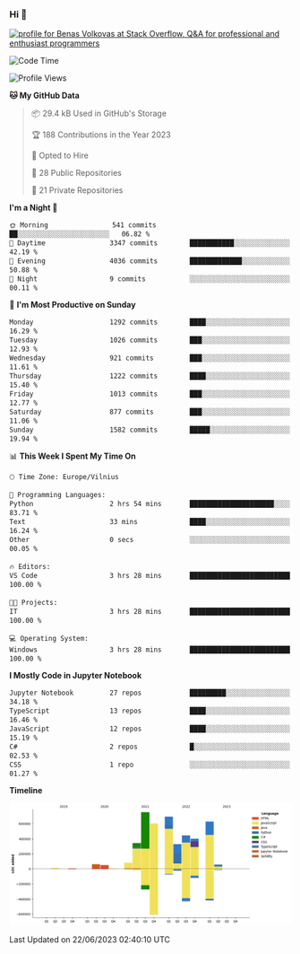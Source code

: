 ### Hi 👋
<a href="https://stackoverflow.com/users/14954249/benas-volkovas"><img src="https://stackoverflow.com/users/flair/14954249.png?theme=dark" width="208" height="58" alt="profile for Benas Volkovas at Stack Overflow, Q&amp;A for professional and enthusiast programmers" title="profile for Benas Volkovas at Stack Overflow, Q&amp;A for professional and enthusiast programmers"></a>

<!--START_SECTION:waka-->
![Code Time](http://img.shields.io/badge/Code%20Time-1%2C460%20hrs%2028%20mins-blue)

![Profile Views](http://img.shields.io/badge/Profile%20Views-0-blue)

**🐱 My GitHub Data** 

> 📦 29.4 kB Used in GitHub's Storage 
 > 
> 🏆 188 Contributions in the Year 2023
 > 
> 💼 Opted to Hire
 > 
> 📜 28 Public Repositories 
 > 
> 🔑 21 Private Repositories 
 > 
**I'm a Night 🦉** 

```text
🌞 Morning                541 commits         ██░░░░░░░░░░░░░░░░░░░░░░░   06.82 % 
🌆 Daytime                3347 commits        ███████████░░░░░░░░░░░░░░   42.19 % 
🌃 Evening                4036 commits        █████████████░░░░░░░░░░░░   50.88 % 
🌙 Night                  9 commits           ░░░░░░░░░░░░░░░░░░░░░░░░░   00.11 % 
```
📅 **I'm Most Productive on Sunday** 

```text
Monday                   1292 commits        ████░░░░░░░░░░░░░░░░░░░░░   16.29 % 
Tuesday                  1026 commits        ███░░░░░░░░░░░░░░░░░░░░░░   12.93 % 
Wednesday                921 commits         ███░░░░░░░░░░░░░░░░░░░░░░   11.61 % 
Thursday                 1222 commits        ████░░░░░░░░░░░░░░░░░░░░░   15.40 % 
Friday                   1013 commits        ███░░░░░░░░░░░░░░░░░░░░░░   12.77 % 
Saturday                 877 commits         ███░░░░░░░░░░░░░░░░░░░░░░   11.06 % 
Sunday                   1582 commits        █████░░░░░░░░░░░░░░░░░░░░   19.94 % 
```


📊 **This Week I Spent My Time On** 

```text
🕑︎ Time Zone: Europe/Vilnius

💬 Programming Languages: 
Python                   2 hrs 54 mins       █████████████████████░░░░   83.71 % 
Text                     33 mins             ████░░░░░░░░░░░░░░░░░░░░░   16.24 % 
Other                    0 secs              ░░░░░░░░░░░░░░░░░░░░░░░░░   00.05 % 

🔥 Editors: 
VS Code                  3 hrs 28 mins       █████████████████████████   100.00 % 

🐱‍💻 Projects: 
IT                       3 hrs 28 mins       █████████████████████████   100.00 % 

💻 Operating System: 
Windows                  3 hrs 28 mins       █████████████████████████   100.00 % 
```

**I Mostly Code in Jupyter Notebook** 

```text
Jupyter Notebook         27 repos            █████████░░░░░░░░░░░░░░░░   34.18 % 
TypeScript               13 repos            ████░░░░░░░░░░░░░░░░░░░░░   16.46 % 
JavaScript               12 repos            ████░░░░░░░░░░░░░░░░░░░░░   15.19 % 
C#                       2 repos             █░░░░░░░░░░░░░░░░░░░░░░░░   02.53 % 
CSS                      1 repo              ░░░░░░░░░░░░░░░░░░░░░░░░░   01.27 % 
```



**Timeline**

![Lines of Code chart](https://raw.githubusercontent.com/BenasVolkovas/BenasVolkovas/main/assets/bar_graph.png)


 Last Updated on 22/06/2023 02:40:10 UTC
<!--END_SECTION:waka-->
